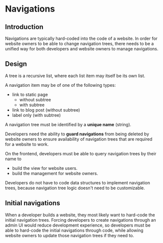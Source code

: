 # Navigations

## Introduction

Navigations are typically hard-coded into the code of a website. In order for
website owners to be able to change navigation trees, there needs to be a
unified way for both developers and website owners to manage navigations.

## Design

A tree is a recursive list, where each list item may itself be its own list.

A navigation item may be of one of the following types:

- link to static page
  - without subtree
  - with subtree
- link to blog post (without subtree)
- label only (with subtree)

A navigation tree must be identified by a **unique name** (string).

Developers need the ability to **guard navigations** from being deleted by
website owners to ensure availability of navigation trees that are required for
a website to work.

On the frontend, developers must be able to query navigation trees by their name
to

- build the view for website users.
- build the management for website owners.

Developers do not have to code data structures to implement navigation trees,
because navigation tree logic doesn't need to be customizable.

## Initial navigations

When a developer builds a website, they most likely want to hard-code the
initial navigation trees. Forcing developers to create navigations through an
admin UI would reduce development experience, so developers must be able to
hard-code the initial navigations through code, while allowing website owners to
update those navigation trees if they need to.
